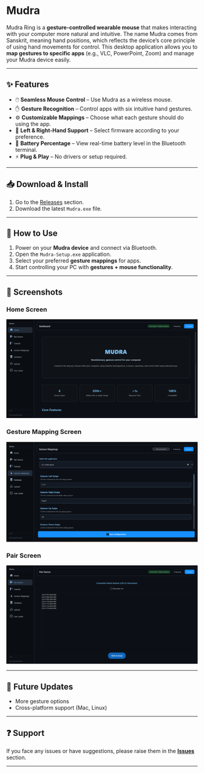 # Mudra

Mudra Ring is a **gesture-controlled wearable mouse** that makes interacting with your computer more natural and intuitive. 
The name Mudra comes from Sanskrit, meaning hand positions, which reflects the device’s core principle of using hand movements for control.
This desktop application allows you to **map gestures to specific apps** (e.g., VLC, PowerPoint, Zoom) and manage your Mudra device easily.  

---

## ✨ Features  

- 🖱️ **Seamless Mouse Control** – Use Mudra as a wireless mouse.  
- ✋ **Gesture Recognition** – Control apps with six intuitive hand gestures.  
- ⚙️ **Customizable Mappings** – Choose what each gesture should do using the app.  
- 🔄 **Left & Right-Hand Support** – Select firmware according to your preference.  
- 🔋 **Battery Percentage** – View real-time battery level in the Bluetooth terminal.  
- ⚡ **Plug & Play** – No drivers or setup required.  

---

## 📥 Download & Install  

1. Go to the [Releases](https://github.com/DevarshiBohra/Mudra-Ring/releases/tag/v1.0.0) section.  
2. Download the latest `Mudra.exe` file.   

---

## 🚀 How to Use  

1. Power on your **Mudra device** and connect via Bluetooth.  
2. Open the `Mudra-Setup.exe` application.  
3. Select your preferred **gesture mappings** for apps.  
4. Start controlling your PC with **gestures + mouse functionality**.  

---

## 📸 Screenshots  

### Home Screen  
![Home Screen](./assets/home.png) 

### Gesture Mapping Screen  
![Gesture Mapping](./assets/mapping.png)

### Pair Screen
![Pair](./assets/pair.png)

---

## 🔮 Future Updates  

- More gesture options    
- Cross-platform support (Mac, Linux)  

---

## ❓ Support  

If you face any issues or have suggestions, please raise them in the **[Issues](./issues)** section.  

---
